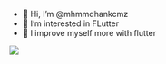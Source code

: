 - 👋 Hi, I’m @mhmmdhankcmz
- 👀 I’m interested in FLutter
- 🌱 I improve myself more with flutter

<img src="https://www.google.com/url?sa=i&url=https%3A%2F%2Fwww.pngwing.com%2Fen%2Ffree-png-nxrov&psig=AOvVaw0SQWlzLQ7mCr9SzVWcb_Rm&ust=1670936745577000&source=images&cd=vfe&ved=0CBAQjRxqFwoTCIix8MuS9PsCFQAAAAAdAAAAABAE"/>

<!---
mhmmdhankcmz/mhmmdhankcmz is a ✨ special ✨ repository because its `README.md` (this file) appears on your GitHub profile.
You can click the Preview link to take a look at your changes.
--->

